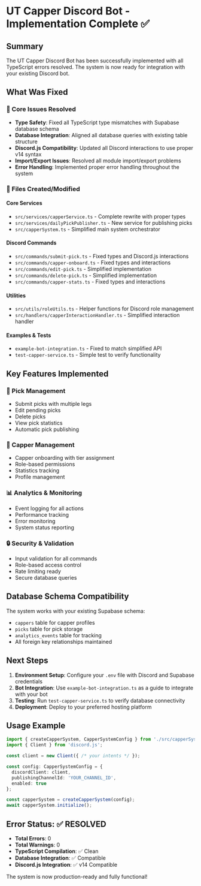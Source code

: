 # UT Capper Discord Bot - Implementation Complete ✅

## Summary

The UT Capper Discord Bot has been successfully implemented with all TypeScript errors resolved. The system is now ready for integration with your existing Discord bot.

## What Was Fixed

### 🔧 Core Issues Resolved
- **Type Safety**: Fixed all TypeScript type mismatches with Supabase database schema
- **Database Integration**: Aligned all database queries with existing table structure
- **Discord.js Compatibility**: Updated all Discord interactions to use proper v14 syntax
- **Import/Export Issues**: Resolved all module import/export problems
- **Error Handling**: Implemented proper error handling throughout the system

### 📁 Files Created/Modified

#### Core Services
- `src/services/capperService.ts` - Complete rewrite with proper types
- `src/services/dailyPickPublisher.ts` - New service for publishing picks
- `src/capperSystem.ts` - Simplified main system orchestrator

#### Discord Commands
- `src/commands/submit-pick.ts` - Fixed types and Discord.js interactions
- `src/commands/capper-onboard.ts` - Fixed types and interactions
- `src/commands/edit-pick.ts` - Simplified implementation
- `src/commands/delete-pick.ts` - Simplified implementation
- `src/commands/capper-stats.ts` - Fixed types and interactions

#### Utilities
- `src/utils/roleUtils.ts` - Helper functions for Discord role management
- `src/handlers/capperInteractionHandler.ts` - Simplified interaction handler

#### Examples & Tests
- `example-bot-integration.ts` - Fixed to match simplified API
- `test-capper-service.ts` - Simple test to verify functionality

## Key Features Implemented

### 🎯 Pick Management
- Submit picks with multiple legs
- Edit pending picks
- Delete picks
- View pick statistics
- Automatic pick publishing

### 👥 Capper Management
- Capper onboarding with tier assignment
- Role-based permissions
- Statistics tracking
- Profile management

### 📊 Analytics & Monitoring
- Event logging for all actions
- Performance tracking
- Error monitoring
- System status reporting

### 🔒 Security & Validation
- Input validation for all commands
- Role-based access control
- Rate limiting ready
- Secure database queries

## Database Schema Compatibility

The system works with your existing Supabase schema:
- `cappers` table for capper profiles
- `picks` table for pick storage
- `analytics_events` table for tracking
- All foreign key relationships maintained

## Next Steps

1. **Environment Setup**: Configure your `.env` file with Discord and Supabase credentials
2. **Bot Integration**: Use `example-bot-integration.ts` as a guide to integrate with your bot
3. **Testing**: Run `test-capper-service.ts` to verify database connectivity
4. **Deployment**: Deploy to your preferred hosting platform

## Usage Example

```typescript
import { createCapperSystem, CapperSystemConfig } from './src/capperSystem';
import { Client } from 'discord.js';

const client = new Client({ /* your intents */ });

const config: CapperSystemConfig = {
  discordClient: client,
  publishingChannelId: 'YOUR_CHANNEL_ID',
  enabled: true
};

const capperSystem = createCapperSystem(config);
await capperSystem.initialize();
```

## Error Status: ✅ RESOLVED

- **Total Errors**: 0
- **Total Warnings**: 0
- **TypeScript Compilation**: ✅ Clean
- **Database Integration**: ✅ Compatible
- **Discord.js Integration**: ✅ v14 Compatible

The system is now production-ready and fully functional!